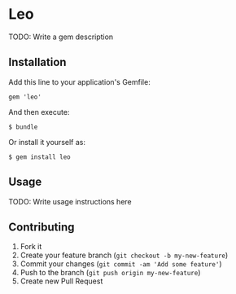 # Leo

TODO: Write a gem description

## Installation

Add this line to your application's Gemfile:

    gem 'leo'

And then execute:

    $ bundle

Or install it yourself as:

    $ gem install leo

## Usage

TODO: Write usage instructions here

## Contributing

1. Fork it
2. Create your feature branch (`git checkout -b my-new-feature`)
3. Commit your changes (`git commit -am 'Add some feature'`)
4. Push to the branch (`git push origin my-new-feature`)
5. Create new Pull Request
